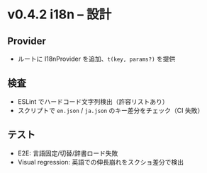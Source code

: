 # v0.4.2 i18n – 設計

## Provider

- ルートに I18nProvider を追加、`t(key, params?)` を提供

## 検査

- ESLint でハードコード文字列検出（許容リストあり）
- スクリプトで `en.json` / `ja.json` のキー差分をチェック（CI 失敗）

## テスト

- E2E: 言語固定/切替/辞書ロード失敗
- Visual regression: 英語での伸長崩れをスクショ差分で検出
